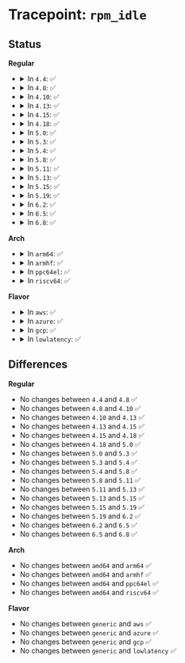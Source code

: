 # Tracepoint: <code>rpm_idle</code>

## Status
<b>Regular</b>
<ul>
<li>
<details>
<summary>In <code>4.4</code>: ✅</summary>

Event:

```c
struct trace_event_raw_rpm_internal {
    struct trace_entry ent;
    u32 __data_loc_name;
    int flags;
    int usage_count;
    int disable_depth;
    int runtime_auto;
    int request_pending;
    int irq_safe;
    int child_count;
    char __data[0];
};
```
Function:

```c
void trace_event_raw_event_rpm_internal(void *__data, struct device *dev, int flags);
```
</details>
</li>
<li>
<details>
<summary>In <code>4.8</code>: ✅</summary>

Event:

```c
struct trace_event_raw_rpm_internal {
    struct trace_entry ent;
    u32 __data_loc_name;
    int flags;
    int usage_count;
    int disable_depth;
    int runtime_auto;
    int request_pending;
    int irq_safe;
    int child_count;
    char __data[0];
};
```
Function:

```c
void trace_event_raw_event_rpm_internal(void *__data, struct device *dev, int flags);
```
</details>
</li>
<li>
<details>
<summary>In <code>4.10</code>: ✅</summary>

Event:

```c
struct trace_event_raw_rpm_internal {
    struct trace_entry ent;
    u32 __data_loc_name;
    int flags;
    int usage_count;
    int disable_depth;
    int runtime_auto;
    int request_pending;
    int irq_safe;
    int child_count;
    char __data[0];
};
```
Function:

```c
void trace_event_raw_event_rpm_internal(void *__data, struct device *dev, int flags);
```
</details>
</li>
<li>
<details>
<summary>In <code>4.13</code>: ✅</summary>

Event:

```c
struct trace_event_raw_rpm_internal {
    struct trace_entry ent;
    u32 __data_loc_name;
    int flags;
    int usage_count;
    int disable_depth;
    int runtime_auto;
    int request_pending;
    int irq_safe;
    int child_count;
    char __data[0];
};
```
Function:

```c
void trace_event_raw_event_rpm_internal(void *__data, struct device *dev, int flags);
```
</details>
</li>
<li>
<details>
<summary>In <code>4.15</code>: ✅</summary>

Event:

```c
struct trace_event_raw_rpm_internal {
    struct trace_entry ent;
    u32 __data_loc_name;
    int flags;
    int usage_count;
    int disable_depth;
    int runtime_auto;
    int request_pending;
    int irq_safe;
    int child_count;
    char __data[0];
};
```
Function:

```c
void trace_event_raw_event_rpm_internal(void *__data, struct device *dev, int flags);
```
</details>
</li>
<li>
<details>
<summary>In <code>4.18</code>: ✅</summary>

Event:

```c
struct trace_event_raw_rpm_internal {
    struct trace_entry ent;
    u32 __data_loc_name;
    int flags;
    int usage_count;
    int disable_depth;
    int runtime_auto;
    int request_pending;
    int irq_safe;
    int child_count;
    char __data[0];
};
```
Function:

```c
void trace_event_raw_event_rpm_internal(void *__data, struct device *dev, int flags);
```
</details>
</li>
<li>
<details>
<summary>In <code>5.0</code>: ✅</summary>

Event:

```c
struct trace_event_raw_rpm_internal {
    struct trace_entry ent;
    u32 __data_loc_name;
    int flags;
    int usage_count;
    int disable_depth;
    int runtime_auto;
    int request_pending;
    int irq_safe;
    int child_count;
    char __data[0];
};
```
Function:

```c
void trace_event_raw_event_rpm_internal(void *__data, struct device *dev, int flags);
```
</details>
</li>
<li>
<details>
<summary>In <code>5.3</code>: ✅</summary>

Event:

```c
struct trace_event_raw_rpm_internal {
    struct trace_entry ent;
    u32 __data_loc_name;
    int flags;
    int usage_count;
    int disable_depth;
    int runtime_auto;
    int request_pending;
    int irq_safe;
    int child_count;
    char __data[0];
};
```
Function:

```c
void trace_event_raw_event_rpm_internal(void *__data, struct device *dev, int flags);
```
</details>
</li>
<li>
<details>
<summary>In <code>5.4</code>: ✅</summary>

Event:

```c
struct trace_event_raw_rpm_internal {
    struct trace_entry ent;
    u32 __data_loc_name;
    int flags;
    int usage_count;
    int disable_depth;
    int runtime_auto;
    int request_pending;
    int irq_safe;
    int child_count;
    char __data[0];
};
```
Function:

```c
void trace_event_raw_event_rpm_internal(void *__data, struct device *dev, int flags);
```
</details>
</li>
<li>
<details>
<summary>In <code>5.8</code>: ✅</summary>

Event:

```c
struct trace_event_raw_rpm_internal {
    struct trace_entry ent;
    u32 __data_loc_name;
    int flags;
    int usage_count;
    int disable_depth;
    int runtime_auto;
    int request_pending;
    int irq_safe;
    int child_count;
    char __data[0];
};
```
Function:

```c
void trace_event_raw_event_rpm_internal(void *__data, struct device *dev, int flags);
```
</details>
</li>
<li>
<details>
<summary>In <code>5.11</code>: ✅</summary>

Event:

```c
struct trace_event_raw_rpm_internal {
    struct trace_entry ent;
    u32 __data_loc_name;
    int flags;
    int usage_count;
    int disable_depth;
    int runtime_auto;
    int request_pending;
    int irq_safe;
    int child_count;
    char __data[0];
};
```
Function:

```c
void trace_event_raw_event_rpm_internal(void *__data, struct device *dev, int flags);
```
</details>
</li>
<li>
<details>
<summary>In <code>5.13</code>: ✅</summary>

Event:

```c
struct trace_event_raw_rpm_internal {
    struct trace_entry ent;
    u32 __data_loc_name;
    int flags;
    int usage_count;
    int disable_depth;
    int runtime_auto;
    int request_pending;
    int irq_safe;
    int child_count;
    char __data[0];
};
```
Function:

```c
void trace_event_raw_event_rpm_internal(void *__data, struct device *dev, int flags);
```
</details>
</li>
<li>
<details>
<summary>In <code>5.15</code>: ✅</summary>

Event:

```c
struct trace_event_raw_rpm_internal {
    struct trace_entry ent;
    u32 __data_loc_name;
    int flags;
    int usage_count;
    int disable_depth;
    int runtime_auto;
    int request_pending;
    int irq_safe;
    int child_count;
    char __data[0];
};
```
Function:

```c
void trace_event_raw_event_rpm_internal(void *__data, struct device *dev, int flags);
```
</details>
</li>
<li>
<details>
<summary>In <code>5.19</code>: ✅</summary>

Event:

```c
struct trace_event_raw_rpm_internal {
    struct trace_entry ent;
    u32 __data_loc_name;
    int flags;
    int usage_count;
    int disable_depth;
    int runtime_auto;
    int request_pending;
    int irq_safe;
    int child_count;
    char __data[0];
};
```
Function:

```c
void trace_event_raw_event_rpm_internal(void *__data, struct device *dev, int flags);
```
</details>
</li>
<li>
<details>
<summary>In <code>6.2</code>: ✅</summary>

Event:

```c
struct trace_event_raw_rpm_internal {
    struct trace_entry ent;
    u32 __data_loc_name;
    int flags;
    int usage_count;
    int disable_depth;
    int runtime_auto;
    int request_pending;
    int irq_safe;
    int child_count;
    char __data[0];
};
```
Function:

```c
void trace_event_raw_event_rpm_internal(void *__data, struct device *dev, int flags);
```
</details>
</li>
<li>
<details>
<summary>In <code>6.5</code>: ✅</summary>

Event:

```c
struct trace_event_raw_rpm_internal {
    struct trace_entry ent;
    u32 __data_loc_name;
    int flags;
    int usage_count;
    int disable_depth;
    int runtime_auto;
    int request_pending;
    int irq_safe;
    int child_count;
    char __data[0];
};
```
Function:

```c
void trace_event_raw_event_rpm_internal(void *__data, struct device *dev, int flags);
```
</details>
</li>
<li>
<details>
<summary>In <code>6.8</code>: ✅</summary>

Event:

```c
struct trace_event_raw_rpm_internal {
    struct trace_entry ent;
    u32 __data_loc_name;
    int flags;
    int usage_count;
    int disable_depth;
    int runtime_auto;
    int request_pending;
    int irq_safe;
    int child_count;
    char __data[0];
};
```
Function:

```c
void trace_event_raw_event_rpm_internal(void *__data, struct device *dev, int flags);
```
</details>
</li>
</ul>
<b>Arch</b>
<ul>
<li>
<details>
<summary>In <code>arm64</code>: ✅</summary>

Event:

```c
struct trace_event_raw_rpm_internal {
    struct trace_entry ent;
    u32 __data_loc_name;
    int flags;
    int usage_count;
    int disable_depth;
    int runtime_auto;
    int request_pending;
    int irq_safe;
    int child_count;
    char __data[0];
};
```
Function:

```c
void trace_event_raw_event_rpm_internal(void *__data, struct device *dev, int flags);
```
</details>
</li>
<li>
<details>
<summary>In <code>armhf</code>: ✅</summary>

Event:

```c
struct trace_event_raw_rpm_internal {
    struct trace_entry ent;
    u32 __data_loc_name;
    int flags;
    int usage_count;
    int disable_depth;
    int runtime_auto;
    int request_pending;
    int irq_safe;
    int child_count;
    char __data[0];
};
```
Function:

```c
void trace_event_raw_event_rpm_internal(void *__data, struct device *dev, int flags);
```
</details>
</li>
<li>
<details>
<summary>In <code>ppc64el</code>: ✅</summary>

Event:

```c
struct trace_event_raw_rpm_internal {
    struct trace_entry ent;
    u32 __data_loc_name;
    int flags;
    int usage_count;
    int disable_depth;
    int runtime_auto;
    int request_pending;
    int irq_safe;
    int child_count;
    char __data[0];
};
```
Function:

```c
void trace_event_raw_event_rpm_internal(void *__data, struct device *dev, int flags);
```
</details>
</li>
<li>
<details>
<summary>In <code>riscv64</code>: ✅</summary>

Event:

```c
struct trace_event_raw_rpm_internal {
    struct trace_entry ent;
    u32 __data_loc_name;
    int flags;
    int usage_count;
    int disable_depth;
    int runtime_auto;
    int request_pending;
    int irq_safe;
    int child_count;
    char __data[0];
};
```
Function:

```c
void trace_event_raw_event_rpm_internal(void *__data, struct device *dev, int flags);
```
</details>
</li>
</ul>
<b>Flavor</b>
<ul>
<li>
<details>
<summary>In <code>aws</code>: ✅</summary>

Event:

```c
struct trace_event_raw_rpm_internal {
    struct trace_entry ent;
    u32 __data_loc_name;
    int flags;
    int usage_count;
    int disable_depth;
    int runtime_auto;
    int request_pending;
    int irq_safe;
    int child_count;
    char __data[0];
};
```
Function:

```c
void trace_event_raw_event_rpm_internal(void *__data, struct device *dev, int flags);
```
</details>
</li>
<li>
<details>
<summary>In <code>azure</code>: ✅</summary>

Event:

```c
struct trace_event_raw_rpm_internal {
    struct trace_entry ent;
    u32 __data_loc_name;
    int flags;
    int usage_count;
    int disable_depth;
    int runtime_auto;
    int request_pending;
    int irq_safe;
    int child_count;
    char __data[0];
};
```
Function:

```c
void trace_event_raw_event_rpm_internal(void *__data, struct device *dev, int flags);
```
</details>
</li>
<li>
<details>
<summary>In <code>gcp</code>: ✅</summary>

Event:

```c
struct trace_event_raw_rpm_internal {
    struct trace_entry ent;
    u32 __data_loc_name;
    int flags;
    int usage_count;
    int disable_depth;
    int runtime_auto;
    int request_pending;
    int irq_safe;
    int child_count;
    char __data[0];
};
```
Function:

```c
void trace_event_raw_event_rpm_internal(void *__data, struct device *dev, int flags);
```
</details>
</li>
<li>
<details>
<summary>In <code>lowlatency</code>: ✅</summary>

Event:

```c
struct trace_event_raw_rpm_internal {
    struct trace_entry ent;
    u32 __data_loc_name;
    int flags;
    int usage_count;
    int disable_depth;
    int runtime_auto;
    int request_pending;
    int irq_safe;
    int child_count;
    char __data[0];
};
```
Function:

```c
void trace_event_raw_event_rpm_internal(void *__data, struct device *dev, int flags);
```
</details>
</li>
</ul>

## Differences
<b>Regular</b>
<ul>
<li>
No changes between <code>4.4</code> and <code>4.8</code> ✅
</li>
<li>
No changes between <code>4.8</code> and <code>4.10</code> ✅
</li>
<li>
No changes between <code>4.10</code> and <code>4.13</code> ✅
</li>
<li>
No changes between <code>4.13</code> and <code>4.15</code> ✅
</li>
<li>
No changes between <code>4.15</code> and <code>4.18</code> ✅
</li>
<li>
No changes between <code>4.18</code> and <code>5.0</code> ✅
</li>
<li>
No changes between <code>5.0</code> and <code>5.3</code> ✅
</li>
<li>
No changes between <code>5.3</code> and <code>5.4</code> ✅
</li>
<li>
No changes between <code>5.4</code> and <code>5.8</code> ✅
</li>
<li>
No changes between <code>5.8</code> and <code>5.11</code> ✅
</li>
<li>
No changes between <code>5.11</code> and <code>5.13</code> ✅
</li>
<li>
No changes between <code>5.13</code> and <code>5.15</code> ✅
</li>
<li>
No changes between <code>5.15</code> and <code>5.19</code> ✅
</li>
<li>
No changes between <code>5.19</code> and <code>6.2</code> ✅
</li>
<li>
No changes between <code>6.2</code> and <code>6.5</code> ✅
</li>
<li>
No changes between <code>6.5</code> and <code>6.8</code> ✅
</li>
</ul>
<b>Arch</b>
<ul>
<li>
No changes between <code>amd64</code> and <code>arm64</code> ✅
</li>
<li>
No changes between <code>amd64</code> and <code>armhf</code> ✅
</li>
<li>
No changes between <code>amd64</code> and <code>ppc64el</code> ✅
</li>
<li>
No changes between <code>amd64</code> and <code>riscv64</code> ✅
</li>
</ul>
<b>Flavor</b>
<ul>
<li>
No changes between <code>generic</code> and <code>aws</code> ✅
</li>
<li>
No changes between <code>generic</code> and <code>azure</code> ✅
</li>
<li>
No changes between <code>generic</code> and <code>gcp</code> ✅
</li>
<li>
No changes between <code>generic</code> and <code>lowlatency</code> ✅
</li>
</ul>
